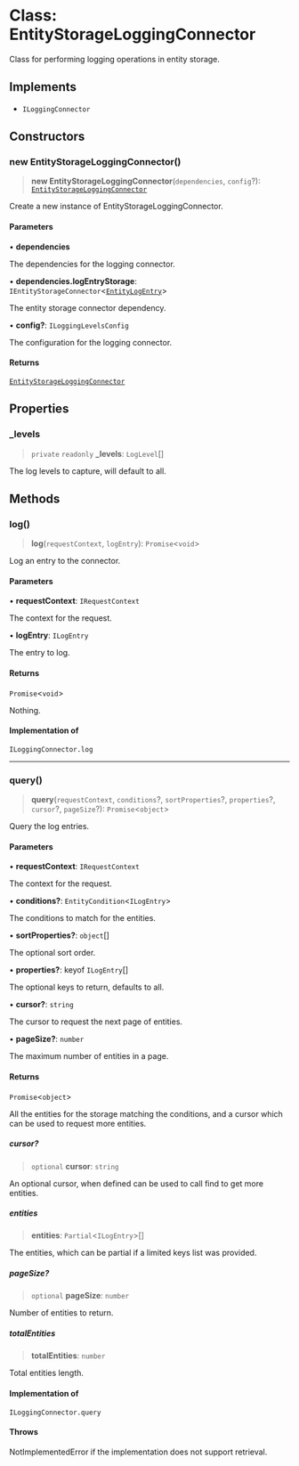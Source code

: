# Class: EntityStorageLoggingConnector

Class for performing logging operations in entity storage.

## Implements

- `ILoggingConnector`

## Constructors

### new EntityStorageLoggingConnector()

> **new EntityStorageLoggingConnector**(`dependencies`, `config`?): [`EntityStorageLoggingConnector`](EntityStorageLoggingConnector.md)

Create a new instance of EntityStorageLoggingConnector.

#### Parameters

• **dependencies**

The dependencies for the logging connector.

• **dependencies.logEntryStorage**: `IEntityStorageConnector`\<[`EntityLogEntry`](EntityLogEntry.md)\>

The entity storage connector dependency.

• **config?**: `ILoggingLevelsConfig`

The configuration for the logging connector.

#### Returns

[`EntityStorageLoggingConnector`](EntityStorageLoggingConnector.md)

## Properties

### \_levels

> `private` `readonly` **\_levels**: `LogLevel`[]

The log levels to capture, will default to all.

## Methods

### log()

> **log**(`requestContext`, `logEntry`): `Promise`\<`void`\>

Log an entry to the connector.

#### Parameters

• **requestContext**: `IRequestContext`

The context for the request.

• **logEntry**: `ILogEntry`

The entry to log.

#### Returns

`Promise`\<`void`\>

Nothing.

#### Implementation of

`ILoggingConnector.log`

***

### query()

> **query**(`requestContext`, `conditions`?, `sortProperties`?, `properties`?, `cursor`?, `pageSize`?): `Promise`\<`object`\>

Query the log entries.

#### Parameters

• **requestContext**: `IRequestContext`

The context for the request.

• **conditions?**: `EntityCondition`\<`ILogEntry`\>

The conditions to match for the entities.

• **sortProperties?**: `object`[]

The optional sort order.

• **properties?**: keyof `ILogEntry`[]

The optional keys to return, defaults to all.

• **cursor?**: `string`

The cursor to request the next page of entities.

• **pageSize?**: `number`

The maximum number of entities in a page.

#### Returns

`Promise`\<`object`\>

All the entities for the storage matching the conditions,
and a cursor which can be used to request more entities.

##### cursor?

> `optional` **cursor**: `string`

An optional cursor, when defined can be used to call find to get more entities.

##### entities

> **entities**: `Partial`\<`ILogEntry`\>[]

The entities, which can be partial if a limited keys list was provided.

##### pageSize?

> `optional` **pageSize**: `number`

Number of entities to return.

##### totalEntities

> **totalEntities**: `number`

Total entities length.

#### Implementation of

`ILoggingConnector.query`

#### Throws

NotImplementedError if the implementation does not support retrieval.
